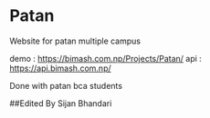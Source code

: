# Patan

Website for patan multiple campus

demo : https://bimash.com.np/Projects/Patan/
api : https://api.bimash.com.np/

Done with patan bca students


##Edited By Sijan Bhandari
